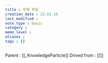 ```yaml
---
title : 무제 파일
creation_date : 23.01.16
last_modified :
note_type : basic
category :
memo_level :
aliases : 
tags : []
---
```


Parent : [[_KnowledgeParticle]]
Drived from : [[]]
